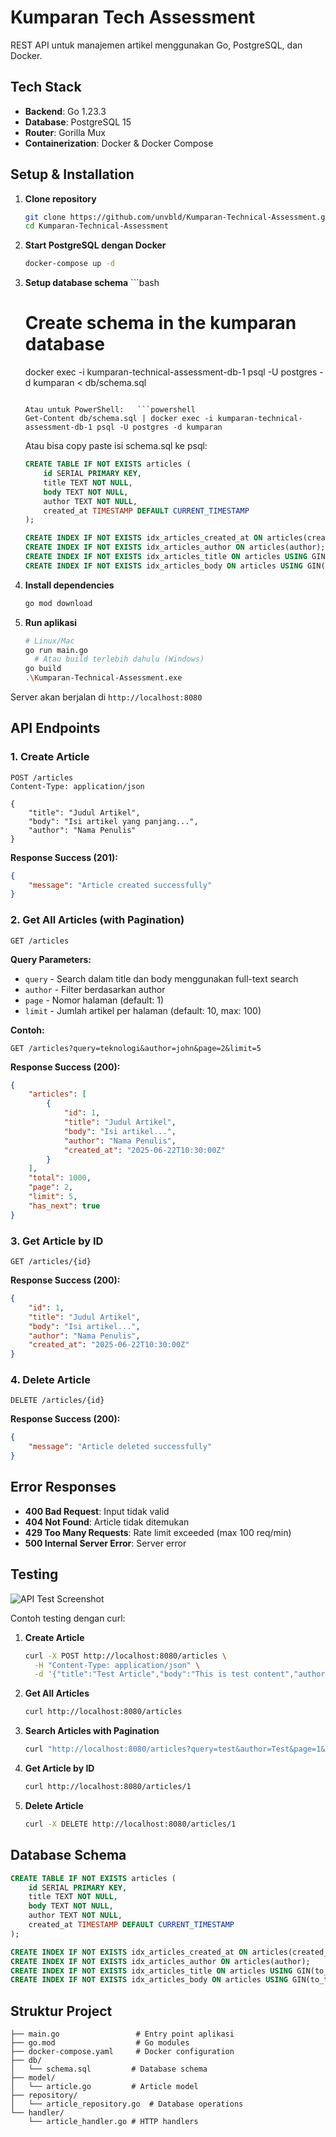 # Kumparan Tech Assessment

REST API untuk manajemen artikel menggunakan Go, PostgreSQL, dan Docker.


## Tech Stack

- **Backend**: Go 1.23.3
- **Database**: PostgreSQL 15
- **Router**: Gorilla Mux
- **Containerization**: Docker & Docker Compose

## Setup & Installation

1. **Clone repository**   
    ```bash
   git clone https://github.com/unvbld/Kumparan-Technical-Assessment.git
   cd Kumparan-Technical-Assessment
   ```

2. **Start PostgreSQL dengan Docker**
   ```bash
   docker-compose up -d
   ```

3. **Setup database schema**   ```bash
   # Create schema in the kumparan database
   docker exec -i kumparan-technical-assessment-db-1 psql -U postgres -d kumparan < db/schema.sql
   ```
   
   Atau untuk PowerShell:   ```powershell
   Get-Content db/schema.sql | docker exec -i kumparan-technical-assessment-db-1 psql -U postgres -d kumparan
   ```
   
   Atau bisa copy paste isi schema.sql ke psql:
   ```sql
   CREATE TABLE IF NOT EXISTS articles (
       id SERIAL PRIMARY KEY,
       title TEXT NOT NULL,
       body TEXT NOT NULL,
       author TEXT NOT NULL,
       created_at TIMESTAMP DEFAULT CURRENT_TIMESTAMP
   );

   CREATE INDEX IF NOT EXISTS idx_articles_created_at ON articles(created_at DESC);
   CREATE INDEX IF NOT EXISTS idx_articles_author ON articles(author);
   CREATE INDEX IF NOT EXISTS idx_articles_title ON articles USING GIN(to_tsvector('english', title));
   CREATE INDEX IF NOT EXISTS idx_articles_body ON articles USING GIN(to_tsvector('english', body));
   ```

4. **Install dependencies**
   ```bash
   go mod download
   ```

5. **Run aplikasi**
   ```bash
   # Linux/Mac
   go run main.go
     # Atau build terlebih dahulu (Windows)
   go build
   .\Kumparan-Technical-Assessment.exe
   ```

Server akan berjalan di `http://localhost:8080`

## API Endpoints

### 1. Create Article
```http
POST /articles
Content-Type: application/json

{
    "title": "Judul Artikel", 
    "body": "Isi artikel yang panjang...",
    "author": "Nama Penulis"
}
```

**Response Success (201):**
```json
{
    "message": "Article created successfully"
}
```

### 2. Get All Articles (with Pagination)
```http
GET /articles
```

**Query Parameters:**
- `query` - Search dalam title dan body menggunakan full-text search
- `author` - Filter berdasarkan author
- `page` - Nomor halaman (default: 1)
- `limit` - Jumlah artikel per halaman (default: 10, max: 100)

**Contoh:**
```http
GET /articles?query=teknologi&author=john&page=2&limit=5
```

**Response Success (200):**
```json
{
    "articles": [
        {
            "id": 1,
            "title": "Judul Artikel",
            "body": "Isi artikel...",
            "author": "Nama Penulis",
            "created_at": "2025-06-22T10:30:00Z"
        }
    ],
    "total": 1000,
    "page": 2,
    "limit": 5,
    "has_next": true
}
```

### 3. Get Article by ID
```http
GET /articles/{id}
```

**Response Success (200):**
```json
{
    "id": 1,
    "title": "Judul Artikel",
    "body": "Isi artikel...",
    "author": "Nama Penulis", 
    "created_at": "2025-06-22T10:30:00Z"
}
```

### 4. Delete Article
```http
DELETE /articles/{id}
```

**Response Success (200):**
```json
{
    "message": "Article deleted successfully"
}
```

## Error Responses

- **400 Bad Request**: Input tidak valid
- **404 Not Found**: Article tidak ditemukan
- **429 Too Many Requests**: Rate limit exceeded (max 100 req/min)
- **500 Internal Server Error**: Server error

## Testing

![API Test Screenshot](img/test.png)

Contoh testing dengan curl:

1. **Create Article**
   ```bash
   curl -X POST http://localhost:8080/articles \
     -H "Content-Type: application/json" \
     -d '{"title":"Test Article","body":"This is test content","author":"Test Author"}'
   ```

2. **Get All Articles**
   ```bash
   curl http://localhost:8080/articles
   ```

3. **Search Articles with Pagination**
   ```bash
   curl "http://localhost:8080/articles?query=test&author=Test&page=1&limit=5"
   ```

4. **Get Article by ID**
   ```bash
   curl http://localhost:8080/articles/1
   ```

5. **Delete Article**
   ```bash
   curl -X DELETE http://localhost:8080/articles/1
   ```

## Database Schema

```sql
CREATE TABLE IF NOT EXISTS articles (
    id SERIAL PRIMARY KEY,
    title TEXT NOT NULL,
    body TEXT NOT NULL,
    author TEXT NOT NULL,
    created_at TIMESTAMP DEFAULT CURRENT_TIMESTAMP
);

CREATE INDEX IF NOT EXISTS idx_articles_created_at ON articles(created_at DESC);
CREATE INDEX IF NOT EXISTS idx_articles_author ON articles(author);
CREATE INDEX IF NOT EXISTS idx_articles_title ON articles USING GIN(to_tsvector('english', title));
CREATE INDEX IF NOT EXISTS idx_articles_body ON articles USING GIN(to_tsvector('english', body));
```

## Struktur Project

```
├── main.go                 # Entry point aplikasi
├── go.mod                  # Go modules
├── docker-compose.yaml     # Docker configuration
├── db/
│   └── schema.sql         # Database schema
├── model/
│   └── article.go         # Article model
├── repository/
│   └── article_repository.go  # Database operations
└── handler/
    └── article_handler.go # HTTP handlers
```
